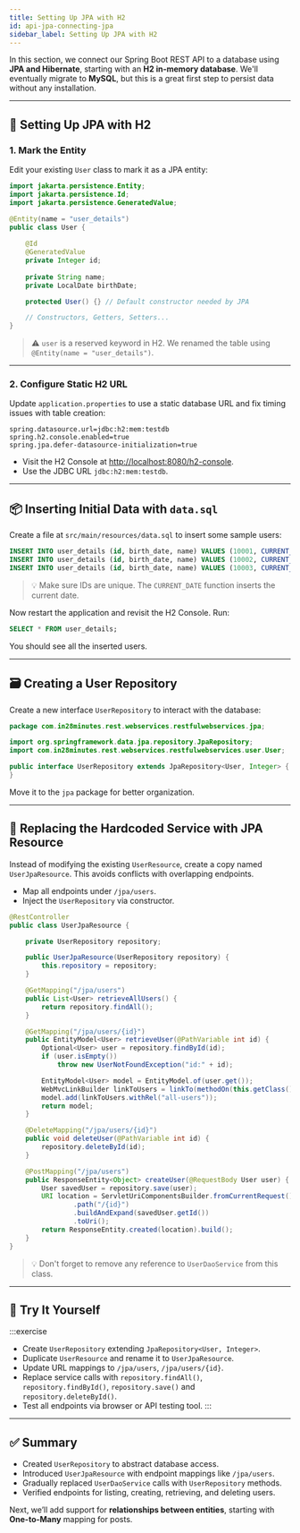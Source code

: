 ```yaml
---
title: Setting Up JPA with H2
id: api-jpa-connecting-jpa
sidebar_label: Setting Up JPA with H2
---
```


In this section, we connect our Spring Boot REST API to a database using **JPA and Hibernate**, starting with an **H2 in-memory database**. We'll eventually migrate to **MySQL**, but this is a great first step to persist data without any installation.

---

## 🧱 Setting Up JPA with H2

### 1. Mark the Entity

Edit your existing `User` class to mark it as a JPA entity:

```java
import jakarta.persistence.Entity;
import jakarta.persistence.Id;
import jakarta.persistence.GeneratedValue;

@Entity(name = "user_details")
public class User {
    
    @Id
    @GeneratedValue
    private Integer id;
    
    private String name;
    private LocalDate birthDate;

    protected User() {} // Default constructor needed by JPA

    // Constructors, Getters, Setters...
}
```

> ⚠️ `user` is a reserved keyword in H2. We renamed the table using `@Entity(name = "user_details")`.

---

### 2. Configure Static H2 URL

Update `application.properties` to use a static database URL and fix timing issues with table creation:

```properties
spring.datasource.url=jdbc:h2:mem:testdb
spring.h2.console.enabled=true
spring.jpa.defer-datasource-initialization=true
```

- Visit the H2 Console at [http://localhost:8080/h2-console](http://localhost:8080/h2-console).
- Use the JDBC URL `jdbc:h2:mem:testdb`.

---

## 📦 Inserting Initial Data with `data.sql`

Create a file at `src/main/resources/data.sql` to insert some sample users:

```sql
INSERT INTO user_details (id, birth_date, name) VALUES (10001, CURRENT_DATE, 'Ranga');
INSERT INTO user_details (id, birth_date, name) VALUES (10002, CURRENT_DATE, 'Ravi');
INSERT INTO user_details (id, birth_date, name) VALUES (10003, CURRENT_DATE, 'Sathish');
```

> 💡 Make sure IDs are unique. The `CURRENT_DATE` function inserts the current date.

Now restart the application and revisit the H2 Console. Run:

```sql
SELECT * FROM user_details;
```

You should see all the inserted users.

---

## 🗃️ Creating a User Repository

Create a new interface `UserRepository` to interact with the database:

```java
package com.in28minutes.rest.webservices.restfulwebservices.jpa;

import org.springframework.data.jpa.repository.JpaRepository;
import com.in28minutes.rest.webservices.restfulwebservices.user.User;

public interface UserRepository extends JpaRepository<User, Integer> {
}
```

Move it to the `jpa` package for better organization.

---

## 🔁 Replacing the Hardcoded Service with JPA Resource

Instead of modifying the existing `UserResource`, create a copy named `UserJpaResource`. This avoids conflicts with overlapping endpoints.

- Map all endpoints under `/jpa/users`.
- Inject the `UserRepository` via constructor.

```java
@RestController
public class UserJpaResource {

    private UserRepository repository;

    public UserJpaResource(UserRepository repository) {
        this.repository = repository;
    }

    @GetMapping("/jpa/users")
    public List<User> retrieveAllUsers() {
        return repository.findAll();
    }

    @GetMapping("/jpa/users/{id}")
    public EntityModel<User> retrieveUser(@PathVariable int id) {
        Optional<User> user = repository.findById(id);
        if (user.isEmpty())
            throw new UserNotFoundException("id:" + id);

        EntityModel<User> model = EntityModel.of(user.get());
        WebMvcLinkBuilder linkToUsers = linkTo(methodOn(this.getClass()).retrieveAllUsers());
        model.add(linkToUsers.withRel("all-users"));
        return model;
    }

    @DeleteMapping("/jpa/users/{id}")
    public void deleteUser(@PathVariable int id) {
        repository.deleteById(id);
    }

    @PostMapping("/jpa/users")
    public ResponseEntity<Object> createUser(@RequestBody User user) {
        User savedUser = repository.save(user);
        URI location = ServletUriComponentsBuilder.fromCurrentRequest()
                .path("/{id}")
                .buildAndExpand(savedUser.getId())
                .toUri();
        return ResponseEntity.created(location).build();
    }
}
```

> 💡 Don't forget to remove any reference to `UserDaoService` from this class.

---

## 🧪 Try It Yourself
:::exercise
- Create `UserRepository` extending `JpaRepository<User, Integer>`.
- Duplicate `UserResource` and rename it to `UserJpaResource`.
- Update URL mappings to `/jpa/users`, `/jpa/users/{id}`.
- Replace service calls with `repository.findAll()`, `repository.findById()`, `repository.save()` and `repository.deleteById()`.
- Test all endpoints via browser or API testing tool.
:::

---

## ✅ Summary

- Created `UserRepository` to abstract database access.
- Introduced `UserJpaResource` with endpoint mappings like `/jpa/users`.
- Gradually replaced `UserDaoService` calls with `UserRepository` methods.
- Verified endpoints for listing, creating, retrieving, and deleting users.

Next, we’ll add support for **relationships between entities**, starting with **One-to-Many** mapping for posts.

